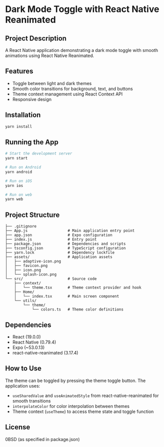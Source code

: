 # Dark Mode Toggle with React Native Reanimated

## Project Description

A React Native application demonstrating a dark mode toggle with smooth animations using React Native Reanimated.

## Features

- Toggle between light and dark themes
- Smooth color transitions for background, text, and buttons
- Theme context management using React Context API
- Responsive design

## Installation

```bash
yarn install
```

## Running the App

```bash
# Start the development server
yarn start

# Run on Android
yarn android

# Run on iOS
yarn ios

# Run on web
yarn web
```

## Project Structure

```
├── .gitignore
├── App.js                  # Main application entry point
├── app.json                # Expo configuration
├── index.js                # Entry point
├── package.json            # Dependencies and scripts
├── tsconfig.json           # TypeScript configuration
├── yarn.lock               # Dependency lockfile
├── assets/                 # Application assets
│   ├── adaptive-icon.png
│   ├── favicon.png
│   ├── icon.png
│   └── splash-icon.png
└── src/                    # Source code
    ├── context/
    │   └── theme.tsx       # Theme context provider and hook
    ├── Home/
    │   └── index.tsx       # Main screen component
    └── utils/
        └── theme/
            └── colors.ts   # Theme color definitions
```

## Dependencies

- React (19.0.0)
- React Native (0.79.4)
- Expo (~53.0.13)
- react-native-reanimated (3.17.4)

## How to Use

The theme can be toggled by pressing the theme toggle button. The application uses:

- `useSharedValue` and `useAnimatedStyle` from react-native-reanimated for smooth transitions
- `interpolateColor` for color interpolation between themes
- Theme context (`useTheme`) to access theme state and toggle function

## License

0BSD (as specified in package.json)
